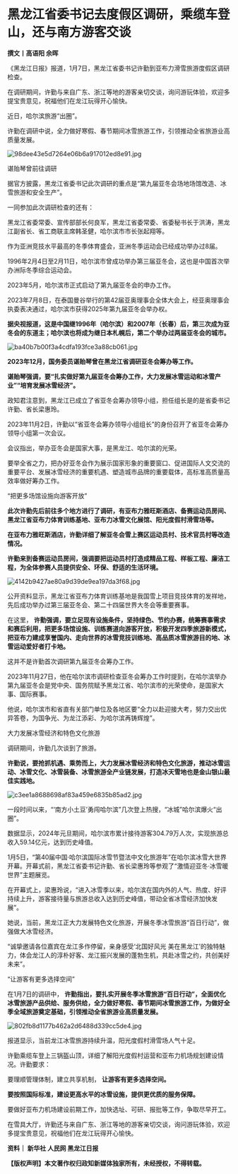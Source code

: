 # 黑龙江省委书记去度假区调研，乘缆车登山，还与南方游客交谈

**撰文丨高语阳 余晖**

《黑龙江日报》报道，1月7日，黑龙江省委书记许勤到亚布力滑雪旅游度假区调研检查。

在调研期间，许勤与来自广东、浙江等地的游客亲切交谈，询问游玩体验，欢迎多提宝贵意见，祝福他们在龙江玩得开心愉快。

近日，哈尔滨旅游“出圈”。

许勤在调研中说，全力做好寒假、春节期间冰雪旅游工作，引领推动全省旅游业高质量发展。

![98dee43e5d7264e06b6a917012ed8e91.jpg](https://raw.githubusercontent.com/qqhsx/qqnews_image/main/2024/01/08/黑龙江省委书记去度假区调研，乘缆车登山，还与南方游客交谈/98dee43e5d7264e06b6a917012ed8e91.jpg)

谌贻琴曾前往调研

据官方披露，黑龙江省委书记此次调研的重点是“第九届亚冬会场地场馆改造、冰雪旅游和安全生产”。

一同参加此次调研检查的还有：

黑龙江省委常委、宣传部部长何良军，黑龙江省委常委、省委秘书长于洪涛，黑龙江副省长、省工商联主席韩圣健，哈尔滨市市长张起翔等。

作为亚洲竞技水平最高的冬季体育盛会，亚洲冬季运动会已经成功举办过8届。

1996年2月4日至2月11日，哈尔滨市曾成功举办第三届亚冬会，这也是中国首次举办洲际冬季综合运动会。

2023年5月，哈尔滨市正式启动了第九届亚冬会的申办工作。

2023年7月8日，在泰国曼谷举行的第42届亚奥理事会全体大会上，经亚奥理事会执委表决通过，哈尔滨市获得2025年第九届亚冬会举办权。

**据央视报道，这是中国继1996年（哈尔滨）和2007年（长春）后，第三次成为亚冬会的东道主；哈尔滨也将成为继日本札幌后，第二个举办过两届亚冬会的城市。**

![ba40b7b00f3a4cdfa193fce3a88cb061.jpg](https://raw.githubusercontent.com/qqhsx/qqnews_image/main/2024/01/08/黑龙江省委书记去度假区调研，乘缆车登山，还与南方游客交谈/ba40b7b00f3a4cdfa193fce3a88cb061.jpg)

**2023年12月，国务委员谌贻琴曾在黑龙江省调研亚冬会筹办等工作。**

**谌贻琴强调，要“扎实做好第九届亚冬会筹办工作，大力发展冰雪运动和冰雪产业”“培育发展冰雪经济”。**

政知君注意到，黑龙江已成立了省亚冬会筹办领导小组，担任组长是的是省委书记许勤、省长梁惠玲。

2023年11月2日，许勤以“省亚冬会筹办领导小组组长”的身份召开了省亚冬会筹办领导小组第一次会议。

会议指出，举办亚冬会是国家大事，是黑龙江、哈尔滨的光荣。

要举全省之力，把办好亚冬会作为展示国家形象的重要窗口、促进国际人文交流的重要平台、发展冰雪经济的重要机遇、塑造城市品牌的重要载体，高标准高质量高效率做好筹办工作。

“把更多场馆设施向游客开放”

**此次许勤先后前往多个地方进行了调研，有亚布力雅旺斯酒店、备赛运动员房间、黑龙江省亚布力体育训练基地、亚布力冰雪文化展馆、阳光度假村滑雪场等。**

**在亚布力雅旺斯酒店，许勤详细了解亚冬会雪上赛区运动员村、技术官员村等改造情况。**

**许勤来到备赛运动员房间，强调要把运动员村打造成精品工程、样板工程、廉洁工程，为全体参赛人员提供安全、环保、舒适的生活环境。**

![4142b9427ae80a9d39de9ea197da3f68.jpg](https://raw.githubusercontent.com/qqhsx/qqnews_image/main/2024/01/08/黑龙江省委书记去度假区调研，乘缆车登山，还与南方游客交谈/4142b9427ae80a9d39de9ea197da3f68.jpg)

公开资料显示，黑龙江省亚布力体育训练基地是我国雪上项目竞技体育的发祥地，先后成功举办过第三届亚冬会、第二十四届世界大冬会等重要赛事。

在这里，
**许勤强调，要立足现有设施条件，坚持绿色、节约办赛，统筹赛事需求和赛后利用，把更多场馆设施、训练赛道向游客开放，积极开发四季旅游新模式，把亚布力建成享誉国内、走向世界的冰雪竞技训练地、高品质冰雪旅游目的地、冰雪运动爱好者打卡地。**

这并不是许勤首次调研第九届亚冬会筹办工作。

2023年11月27日，他在哈尔滨市调研检查亚冬会筹办工作时提到，在哈尔滨举办第九届亚冬会是党中央、国务院赋予黑龙江省、哈尔滨市的光荣使命，是国家大事、国际赛事。

他说，哈尔滨市和省直有关部门单位及各地区要“全力以赴迎接大考，努力交出优异答卷，为国争光、为龙江添彩、为哈尔滨再铸辉煌”。

大力发展冰雪经济和特色文化旅游

调研期间，许勤几次谈到了旅游。

**许勤说，要抢抓机遇、乘势而上，大力发展冰雪经济和特色文化旅游，推动冰雪运动、冰雪文化、冰雪装备、冰雪旅游全产业链发展，打造冰天雪地也是金山银山最佳实践地。**

![c3ee1a8688698af83a459e6835b85ad2.jpg](https://raw.githubusercontent.com/qqhsx/qqnews_image/main/2024/01/08/黑龙江省委书记去度假区调研，乘缆车登山，还与南方游客交谈/c3ee1a8688698af83a459e6835b85ad2.jpg)

一段时间以来，“‘南方小土豆’勇闯哈尔滨”几次登上热搜，“冰城”哈尔滨爆火“出圈”。

数据显示，2024年元旦期间，哈尔滨市累计接待游客304.79万人次，实现旅游总收入59.14亿元，达到历史峰值。

1月5日，“第40届中国·哈尔滨国际冰雪节暨法中文化旅游年”在哈尔滨冰雪大世界开幕。开幕式前，黑龙江省委书记许勤、省长梁惠玲等参观了“激情迎亚冬·冰雪暖世界”主题展览。

在开幕式上，梁惠玲说，“进入冰雪季以来，哈尔滨在国内外的人气、热度、好评持续上升，游客接待量与旅游总收入达到历史峰值，带动全省冰雪经济加快发展”。

她说，当前，黑龙江正大力发展特色文化旅游，开展冬季冰雪旅游“百日行动”，做强做大冰雪经济。

“诚挚邀请各位嘉宾在龙江多作停留，亲身感受‘北国好风光 美在黑龙江’的独特魅力，体会龙江人的淳朴好客、龙江振兴发展的蓬勃生机，共赴冰雪之约，共创美好未来”。

“让游客有更多选择空间”

在1月7日的调研中，
**许勤指出，要扎实开展冬季冰雪旅游“百日行动”，全面优化冰雪旅游产品供给、服务供给，全力做好寒假、春节期间冰雪旅游工作，为做好全季全域旅游奠定基础，引领推动全省旅游业高质量发展。**

![802fb8d1177b462a2d6488d339cc5de4.jpg](https://raw.githubusercontent.com/qqhsx/qqnews_image/main/2024/01/08/黑龙江省委书记去度假区调研，乘缆车登山，还与南方游客交谈/802fb8d1177b462a2d6488d339cc5de4.jpg)

报道显示，当前龙江冰雪旅游持续升温，阳光度假村滑雪场人气十足。

许勤乘缆车登上三锅盔山顶，详细了解阳光度假村运营和亚布力机场规划建设情况。许勤要求：

要理顺管理体制，建立共享机制， **让游客有更多选择空间。**

**要按照国际标准，建设更高水平的冰雪设施，提供更优质的服务保障。**

要做好亚布力机场建设前期工作，加快选址、可研、报批等工作，争取尽早开工。

在雪具大厅，许勤还与来自广东、浙江等地的游客亲切交谈，询问游玩体验，欢迎多提宝贵意见，祝福他们在龙江玩得开心愉快。

**资料｜ 新华社 人民网 黑龙江日报**

**【版权声明】本文著作权归政知新媒体独家所有，未经授权，不得转载。**

